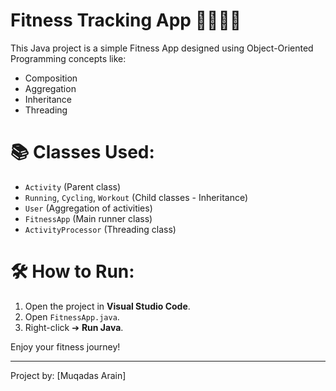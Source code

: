 # Fitness Tracking App 🏃‍♂️🚴‍♀️

This Java project is a simple Fitness App designed using Object-Oriented Programming concepts like:
- Composition
- Aggregation
- Inheritance
- Threading

# 📚 Classes Used:
- `Activity` (Parent class)
- `Running`, `Cycling`, `Workout` (Child classes - Inheritance)
- `User` (Aggregation of activities)
- `FitnessApp` (Main runner class)
- `ActivityProcessor` (Threading class)

# 🛠 How to Run:
1. Open the project in **Visual Studio Code**.
2. Open `FitnessApp.java`.
3. Right-click ➔ **Run Java**.

Enjoy your fitness journey!

---

Project by: [Muqadas Arain]
